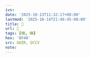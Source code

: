 ```yaml
---
ivs:
date: '2025-10-13T11:32:17+08:00'
lastmod: '2025-10-14T21:46:45-08:00'
title: 󰬗
url: 󰬗
tags: [轈, 轈]
hex: '8F48'
src: GHZR, DCCV
note:
---
```

